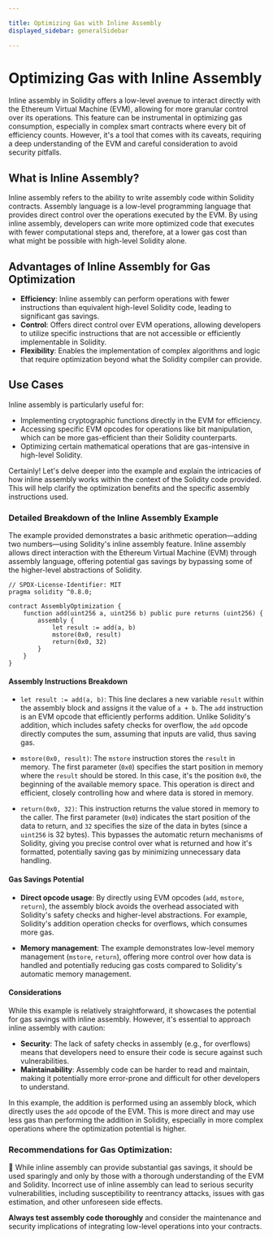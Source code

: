 ```yaml
---

title: Optimizing Gas with Inline Assembly
displayed_sidebar: generalSidebar

---
```


# Optimizing Gas with Inline Assembly

Inline assembly in Solidity offers a low-level avenue to interact directly with the Ethereum Virtual Machine (EVM), allowing for more granular control over its operations. This feature can be instrumental in optimizing gas consumption, especially in complex smart contracts where every bit of efficiency counts. However, it's a tool that comes with its caveats, requiring a deep understanding of the EVM and careful consideration to avoid security pitfalls.

## What is Inline Assembly?

Inline assembly refers to the ability to write assembly code within Solidity contracts. Assembly language is a low-level programming language that provides direct control over the operations executed by the EVM. By using inline assembly, developers can write more optimized code that executes with fewer computational steps and, therefore, at a lower gas cost than what might be possible with high-level Solidity alone.

## Advantages of Inline Assembly for Gas Optimization

- **Efficiency**: Inline assembly can perform operations with fewer instructions than equivalent high-level Solidity code, leading to significant gas savings.
- **Control**: Offers direct control over EVM operations, allowing developers to utilize specific instructions that are not accessible or efficiently implementable in Solidity.
- **Flexibility**: Enables the implementation of complex algorithms and logic that require optimization beyond what the Solidity compiler can provide.

## Use Cases

Inline assembly is particularly useful for:
- Implementing cryptographic functions directly in the EVM for efficiency.
- Accessing specific EVM opcodes for operations like bit manipulation, which can be more gas-efficient than their Solidity counterparts.
- Optimizing certain mathematical operations that are gas-intensive in high-level Solidity.

Certainly! Let's delve deeper into the example and explain the intricacies of how inline assembly works within the context of the Solidity code provided. This will help clarify the optimization benefits and the specific assembly instructions used.

### Detailed Breakdown of the Inline Assembly Example

The example provided demonstrates a basic arithmetic operation—adding two numbers—using Solidity's inline assembly feature. Inline assembly allows direct interaction with the Ethereum Virtual Machine (EVM) through assembly language, offering potential gas savings by bypassing some of the higher-level abstractions of Solidity.

```solidity
// SPDX-License-Identifier: MIT
pragma solidity ^0.8.0;

contract AssemblyOptimization {
    function add(uint256 a, uint256 b) public pure returns (uint256) {
        assembly {
            let result := add(a, b)
            mstore(0x0, result)
            return(0x0, 32)
        }
    }
}
```

#### Assembly Instructions Breakdown

- `let result := add(a, b)`: This line declares a new variable `result` within the assembly block and assigns it the value of `a + b`. The `add` instruction is an EVM opcode that efficiently performs addition. Unlike Solidity's addition, which includes safety checks for overflow, the `add` opcode directly computes the sum, assuming that inputs are valid, thus saving gas.

- `mstore(0x0, result)`: The `mstore` instruction stores the `result` in memory. The first parameter (`0x0`) specifies the start position in memory where the `result` should be stored. In this case, it's the position `0x0`, the beginning of the available memory space. This operation is direct and efficient, closely controlling how and where data is stored in memory.

- `return(0x0, 32)`: This instruction returns the value stored in memory to the caller. The first parameter (`0x0`) indicates the start position of the data to return, and `32` specifies the size of the data in bytes (since a `uint256` is 32 bytes). This bypasses the automatic return mechanisms of Solidity, giving you precise control over what is returned and how it's formatted, potentially saving gas by minimizing unnecessary data handling.

#### Gas Savings Potential

- **Direct opcode usage**: By directly using EVM opcodes (`add`, `mstore`, `return`), the assembly block avoids the overhead associated with Solidity's safety checks and higher-level abstractions. For example, Solidity's addition operation checks for overflows, which consumes more gas.
  
- **Memory management**: The example demonstrates low-level memory management (`mstore`, `return`), offering more control over how data is handled and potentially reducing gas costs compared to Solidity's automatic memory management.

#### Considerations

While this example is relatively straightforward, it showcases the potential for gas savings with inline assembly. However, it's essential to approach inline assembly with caution:

- **Security**: The lack of safety checks in assembly (e.g., for overflows) means that developers need to ensure their code is secure against such vulnerabilities.
- **Maintainability**: Assembly code can be harder to read and maintain, making it potentially more error-prone and difficult for other developers to understand.

In this example, the addition is performed using an assembly block, which directly uses the `add` opcode of the EVM. This is more direct and may use less gas than performing the addition in Solidity, especially in more complex operations where the optimization potential is higher.

### Recommendations for Gas Optimization:

🌟 While inline assembly can provide substantial gas savings, it should be used sparingly and only by those with a thorough understanding of the EVM and Solidity. Incorrect use of inline assembly can lead to serious security vulnerabilities, including susceptibility to reentrancy attacks, issues with gas estimation, and other unforeseen side effects.

**Always test assembly code thoroughly** and consider the maintenance and security implications of integrating low-level operations into your contracts.